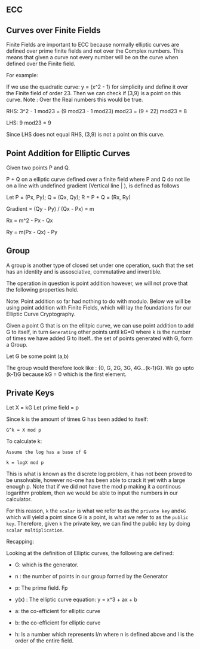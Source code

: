 ## ECC

## Curves over Finite Fields

Finite Fields are important to ECC because normally elliptic curves are defined over prime finite fields and not over the Complex numbers. This means that given a curve not every number will be on the curve when defined over the Finite field.

For example:

If we use the quadratic curve: y = (x^2 - 1) for simplicity and define it over the Finite field of order 23. Then we can check if (3,9) is a point on this curve. Note : Over the Real numbers this would be true.

RHS: 3^2 - 1 mod23 = (9 mod23 - 1 mod23) mod23 = (9 + 22) mod23 = 8

LHS: 9 mod23 = 9

Since LHS does not equal RHS, (3,9) is not a point on this curve.

## Point Addition for Elliptic Curves

 Given two points P and Q.

 P + Q on a elliptic curve defined over a finite field where P and Q do not lie on a line with undefined gradient (Vertical line | ), is defined as follows

 Let P = (Px, Py); Q = (Qx, Qy); R = P + Q = (Rx, Ry)

Gradient = (Qy - Py) / (Qx - Px) = m

Rx = m^2 - Px - Qx

Ry = m(Px - Qx) - Py


## Group

A group is another type of closed set under one operation, such that the set has an identity and is assosciative, commutative and invertible. 

The operation in question is point addition however, we will not prove that the following properties hold.

Note: Point addition so far had nothing to do with modulo. Below we will be using point addition with Finite Fields, which will lay the foundations for our Elliptic Curve Cryptography.


Given a point G that is on the ellitpic curve, we can use point addition to add G to itself, in turn `Generating` other points until kG=0 where k is the number of times we have added G to itself.. the set of points generated with G, form a Group.

Let G be some point (a,b)

The group would therefore look like : {0, G, 2G, 3G, 4G...(k-1)G}. We go upto (k-1)G because kG = 0 which is the first element.


## Private Keys

Let X = kG
Let prime field = p


Since k is the amount of times G has been added to itself:

    G^k = X mod p

To calculate k:

    Assume the log has a base of G

    k = logX mod p

This is what is known as the discrete log problem, it has not been proved to be unsolvable, however no-one has been able to crack it yet with a large enough p. Note that if we did not have the mod p making it a continous logarithm problem, then we would be able to input the numbers in our calculator.

For this reason, `k` the `scalar` is what we refer to as the `private key` and`kG` which will yield a point since G is a point, is what we refer to as the `public key`. Therefore, given `k` the private key, we can find the public key by doing `scalar multiplication`.

Recapping:

Looking at the definition of Elliptic curves, the following are defined:


- G: which is the generator.

- n : the number of points in our group formed by the Generator

- p: The prime field. Fp

- y(x) : The elliptic curve equation: y = x^3 + ax + b

- a: the co-efficient for elliptic curve

- b: the co-efficient for elliptic curve

- h: Is a number which represents l/n where n is defined above and l is the order of the entire field.

